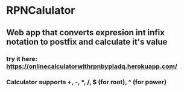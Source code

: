 # RPNCalulator
## Web app that converts expresion int infix notation to postfix and calculate it's value
### try it here: https://onlinecalculatorwithrpnbypladq.herokuapp.com/

### Calculator supports +, -, *, /, $ (for root), ^ (for power)
